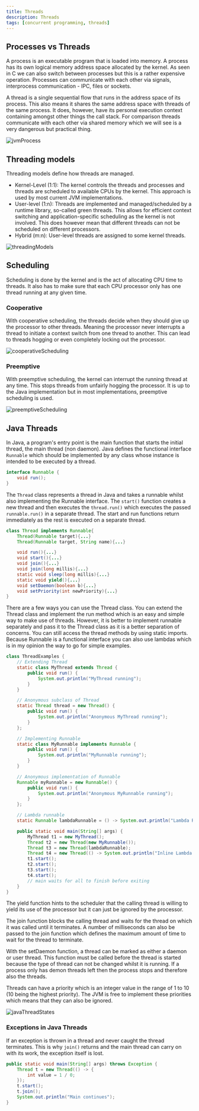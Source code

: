 ```yaml
---
title: Threads
description: Threads
tags: [concurrent programming, threads]
---
```


## Processes vs Threads

A process is an executable program that is loaded into memory. A process has its own logical memory address space allocated by the kernel. As seen in C we can also switch between processes but this is a rather expensive operation. Processes can communicate with each other via signals, interprocess communication - IPC, files or sockets.

A thread is a single sequential flow that runs in the address space of its process. This also means it shares the same address space with threads of the same process. It does, however, have its personal execution context containing amongst other things the call stack. For comparison threads communicate with each other via shared memory which we will see is a very dangerous but practical thing.

![jvmProcess](/img/programming/jvmProcess.png)

## Threading models

Threading models define how threads are managed.

- Kernel-Level (1:1): The kernel controls the threads and processes and threads are scheduled to available CPUs by the kernel. This approach is used by most current JVM implementations.
- User-level (1:n): Threads are implemented and managed/scheduled by a runtime library, so-called green threads. This allows for efficient context switching and application-specific scheduling as the kernel is not involved. This does however mean that different threads can not be scheduled on different processors.
- Hybrid (m:n): User-level threads are assigned to some kernel threads.

![threadingModels](/img/programming/threadingModels.png)

## Scheduling

Scheduling is done by the kernel and is the act of allocating CPU time to threads. It also has to make sure that each CPU processor only has one thread running at any given time.

### Cooperative

With cooperative scheduling, the threads decide when they should give up the processor to other threads. Meaning the processor never interrupts a thread to initiate a context switch from one thread to another. This can lead to threads hogging or even completely locking out the processor.

![cooperativeScheduling](/img/programming/cooperativeScheduling.png)

### Preemptive

With preemptive scheduling, the kernel can interrupt the running thread at any time. This stops threads from unfairly hogging the processor. It is up to the Java implementation but in most implementations, preemptive scheduling is used.

![preemptiveScheduling](/img/programming/preemptiveScheduling.png)

## Java Threads

In Java, a program's entry point is the main function that starts the initial thread, the main thread (non daemon). Java defines the functional interface `Runnable` which should be implemented by any class whose instance is intended to be executed by a thread.

```java
interface Runnable {
    void run();
}
```

The `Thread` class represents a thread in Java and takes a runnable whilst also implementing the Runnable interface. The `start()` function creates a new thread and then executes the `thread.run()` which executes the passed `runnable.run()` in a separate thread. The start and run functions return immediately as the rest is executed on a separate thread.

```java
class Thread implements Runnable{
    Thread(Runnable target){...}
    Thread(Runnable target, String name){...}

    void run(){...}
    void start(){...}
    void join(){...}
    void join(long millis){...}
    static void sleep(long millis){...}
    static void yield(){...}
    void setDaemon(boolean b){...}
    void setPriority(int newPriority){...}
}
```

There are a few ways you can use the Thread class. You can extend the Thread class and implement the run method which is an easy and simple way to make use of threads. However, it is better to implement runnable separately and pass it to the Thread class as it is a better separation of concerns. You can still access the thread methods by using static imports. Because Runnable is a functional interface you can also use lambdas which is in my opinion the way to go for simple examples.

```java
class ThreadExamples {
    // Extending Thread
    static class MyThread extends Thread {
        public void run() {
            System.out.println("MyThread running");
        }
    }

    // Anonymous subclass of Thread
    static Thread thread = new Thread() {
        public void run() {
            System.out.println("Anonymous MyThread running");
        }
    };

    // Implementing Runnable
    static class MyRunnable implements Runnable {
        public void run() {
            System.out.println("MyRunnable running");
        }
    }

    // Anonymous implementation of Runnable
    Runnable myRunnable = new Runnable() {
        public void run() {
            System.out.println("Anonymous MyRunnable running");
        }
    };

    // Lambda runnable
    static Runnable lambdaRunnable = () -> System.out.println("Lambda Runnable running");

    public static void main(String[] args) {
        MyThread t1 = new MyThread();
        Thread t2 = new Thread(new MyRunnable());
        Thread t3 = new Thread(lambdaRunnable);
        Thread t4 = new Thread(() -> System.out.println("Inline Lambda Runnable running"));
        t1.start();
        t2.start();
        t3.start();
        t4.start();
        // main waits for all to finish before exiting
    }
}
```

The yield function hints to the scheduler that the calling thread is willing to yield its use of the processor but it can just be ignored by the processor.

The join function blocks the calling thread and waits for the thread on which it was called until it terminates. A number of milliseconds can also be passed to the join function which defines the maximum amount of time to wait for the thread to terminate.

With the setDaemon function, a thread can be marked as either a daemon or user thread. This function must be called before the thread is started because the type of thread can not be changed whilst it is running. If a process only has demon threads left then the process stops and therefore also the threads.

Threads can have a priority which is an integer value in the range of 1 to 10 (10 being the highest priority). The JVM is free to implement these priorities which means that they can also be ignored.

![javaThreadStates](/img/programming/javaThreadStates.png)

### Exceptions in Java Threads

If an exception is thrown in a thread and never caught the thread terminates. This is why `join()` returns and the main thread can carry on with its work, the exception itself is lost.

```java
public static void main(String[] args) throws Exception {
    Thread t = new Thread(() -> {
        int value = 1 / 0;
    });
    t.start();
    t.join();
    System.out.println("Main continues");
}
```
